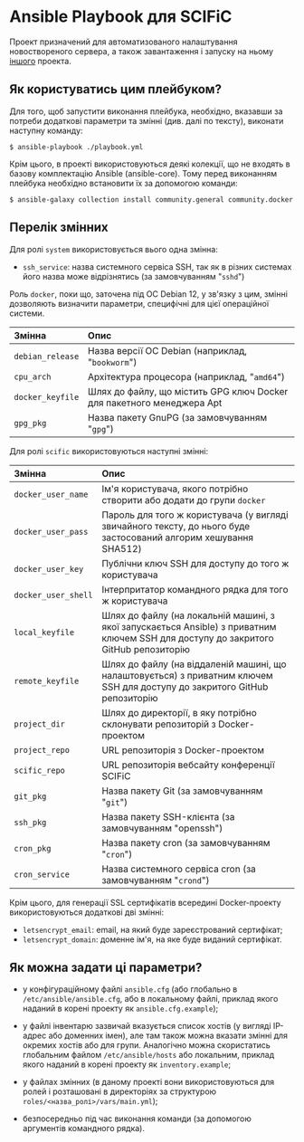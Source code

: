 # Ansible Playbook для SCIFiC

Проект призначений для автоматизованого налаштування новоствореного сервера, а також
завантаження і запуску на ньому [іншого](https://github.com/wadofan/mage-docker) проекта.


## Як користуватись цим плейбуком?

Для того, щоб запустити виконання плейбука, необхідно,
вказавши за потреби додаткові параметри та змінні 
(див. далі по тексту), виконати наступну команду:

```console
$ ansible-playbook ./playbook.yml
```

Крім цього, в проекті використовуються деякі колекції, що не входять 
в базову комплектацію Ansible (ansible-core). Тому перед виконанням
плейбука необхідно встановити їх за допомогою команди:

```console
$ ansible-galaxy collection install community.general community.docker
```


## Перелік змінних

Для ролі `system` використовується вього однa змінна:

- `ssh_service`: назва системного сервіса SSH, так 
як в різних системах його назва може відрізнятись
(за замовчуванням "`sshd`")

Роль `docker`, поки що, заточена під ОС Debian 12, 
у зв'язку з цим, змінні дозволяють визначити параметри, 
специфічні для цієї операційної системи.

| Змінна           | Опис |
| :--------------- | :--- |
| `debian_release` | Назва версії ОС Debian (наприклад, "`bookworm`") |
| `cpu_arch`       | Архітектура процесора (наприклад, "`amd64`") |
| `docker_keyfile` | Шлях до файлу, що містить GPG ключ Docker для пакетного менеджера Apt |
| `gpg_pkg`        | Назва пакету GnuPG (за замовчуванням "`gpg`")|

Для ролі `scific` використовуються наступні змінні:

| Змінна              | Опис |
| :------------------ | :--- |
| `docker_user_name`  | Ім'я користувача, якого потрібно створити або додати до групи `docker` |
| `docker_user_pass`  | Пароль для того ж користувача (у вигляді звичайного тексту, до нього буде застосований алгорим хешування SHA512) | 
| `docker_user_key`   | Публічни ключ SSH для доступу до того ж користувача |
| `docker_user_shell` | Інтерпритатор командного рядка для того ж користувача |
| `local_keyfile`     | Шлях до файлу (на локальній машині, з якої запускається Ansible) з приватним ключем SSH для доступу до закритого GitHub репозиторію |
| `remote_keyfile`    | Шлях до файлу (на віддаленій машині, що налаштовується) з приватним ключем SSH для доступу до закритого GitHub репозиторію |
| `project_dir`       | Шлях до директорії, в яку потрібно склонувати репозиторій з Docker-проектом |
| `project_repo`      | URL репозиторія з Docker-проектом |
| `scific_repo`       | URL репозиторія вебсайту конференції SCIFiC |
| `git_pkg`           | Назва пакету Git (за замовчуванням "`git`") |
| `ssh_pkg`           | Назва пакету SSH-клієнта (за замовчуванням "openssh") |
| `cron_pkg`          | Назва пакету cron (за замовчуванням "`cron`") |
| `cron_service`      | Назва системного сервіса cron (за замовчуванням "`crond`") |

Крім цього, для генерації SSL сертифікатів всередині 
Docker-проекту використовуються додаткові дві змінні:
- `letsencrypt_email`: email, на який буде зареєстрований сертифікат;
- `letsencrypt_domain`: доменне ім'я, на яке буде виданий сертифікат.


## Як можна задати ці параметри?

- у конфігураційному файлі `ansible.cfg` (або глобально в `/etc/ansible/ansible.cfg`, 
або в локальному файлі, приклад якого наданий в корені проекту як `ansible.cfg.example`);

- у файлі інвентарю зазвичай вказується список хостів (у вигляді IP-адрес або 
доменних імен), але там також можна вказати змінні для окремих хостів або
для групи. Аналогічно можна скористатись глобальним файлом `/etc/ansible/hosts` 
або локальним, приклад якого наданий в корені проекту як `inventory.example`;

- у файлах змінних (в даному проекті вони використовуються для ролей і розташовані
в директоріях за структурою `roles/<назва_ролі>/vars/main.yml`);

- безпосередньо під час виконання команди (за допомогою аргументів командного рядка).
